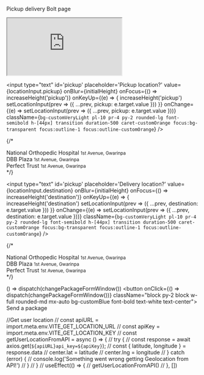 Pickup
delivery
Bolt page

<iframe src="https://www.google.com/maps/embed?pb=!1m14!1m8!1m3!1d7879.135324468782!2d7.42080763493504!3d9.10308968519465!3m2!1i1024!2i768!4f13.1!3m3!1m2!1s0x0%3A0xf9e219dfb852070f!2sOkada%20NG%20Logistics!5e0!3m2!1sen!2sng!4v1672305334140!5m2!1sen!2sng" style={{ border: 0 }} className="w-full h-full" allowFullScreen="" loading="lazy" referrerPolicy="no-referrer-when-downgrade"></iframe>

<input
  type="text" id='pickup'
  placeholder='Pickup location?'
  value={locationInput.pickup}
  onBlur={initialHeight}
  onFocus={() => increaseHeight('pickup')}
  onKeyUp={(e) => {
    increaseHeight('pickup')
    setLocationInput(prev => ({ ...prev, pickup: e.target.value }))
  }}
  onChange={(e) => setLocationInput(prev => ({ ...prev, pickup: e.target.value }))}
  className={`bg-customVeryLight pl-10 pr-4 py-2 rounded-lg font-semibold h-[44px] transition duration-500 caret-customOrange focus:bg-transparent focus:outline-1 focus:outline-customOrange`}
/>

{/*
  <div className={`${locationInput.pickup ? 'block' : 'hidden'} absolute top-[44px] left-0 w-full p-2 z-10 h-[175px] bg-white overflow-y-auto`}>
    <div className="flex flex-col gap-2">
      <div className="cursor-pointer border-b-1 border-veryLight flex gap-2 items-center">
        <img src={locationPin} alt="" />
        <div className="flex flex-col gap-1">
          <span className='font-semibold'>National Orthopedic Hospital</span>
          <small className="text-sm text-customLightGrey">1st Avenue, Gwarinpa</small>
        </div>
      </div>
      <div className="cursor-pointer border-b-1 border-veryLight flex gap-2 items-center">
        <img src={locationPin} alt="" />
        <div className="flex flex-col gap-1">
          <span className='font-semibold'>DBB Plaza</span>
          <small className="text-sm text-customLightGrey">1st Avenue, Gwarinpa</small>
        </div>
      </div>
      <div className="cursor-pointer border-b-1 border-veryLight flex gap-2 items-center">
        <img src={locationPin} alt="" />
        <div className="flex flex-col gap-1">
          <span className='font-semibold'>Perfect Trust</span>
          <small className="text-sm text-customLightGrey">1st Avenue, Gwarinpa</small>
        </div>
      </div>
    </div>
  </div> 
*/}

<input
  type="text" id='pickup'
  placeholder='Delivery location?'
  value={locationInput.destination}
  onBlur={initialHeight}
  onFocus={() => increaseHeight('destination')}
  onKeyUp={(e) => {
    increaseHeight('destination')
    setLocationInput(prev => ({ ...prev, destination: e.target.value }))
  }}
  onChange={(e) => setLocationInput(prev => ({ ...prev, destination: e.target.value }))}
  className={`bg-customVeryLight pl-10 pr-4 py-2 rounded-lg font-semibold h-[44px] transition duration-500 caret-customOrange focus:bg-transparent focus:outline-1 focus:outline-customOrange`}
/>

{/*
  <div className={`${locationInput.destination ? 'block' : 'hidden'} absolute top-[44px] left-0 w-full p-2 z-10 h-[175px] bg-white overflow-y-auto`}>
    <div className="flex flex-col gap-2">
      <div className="cursor-pointer border-b-1 border-veryLight flex gap-2 items-center">
        <img src={locationPin} alt="" />
        <div className="flex flex-col gap-1">
          <span className='font-semibold'>National Orthopedic Hospital</span>
          <small className="text-sm text-customLightGrey">1st Avenue, Gwarinpa</small>
        </div>
      </div>
      <div className="cursor-pointer border-b-1 border-veryLight flex gap-2 items-center">
        <img src={locationPin} alt="" />
        <div className="flex flex-col gap-1">
          <span className='font-semibold'>DBB Plaza</span>
          <small className="text-sm text-customLightGrey">1st Avenue, Gwarinpa</small>
        </div>
      </div>
      <div className="cursor-pointer border-b-1 border-veryLight flex gap-2 items-center">
        <img src={locationPin} alt="" />
        <div className="flex flex-col gap-1">
          <span className='font-semibold'>Perfect Trust</span>
          <small className="text-sm text-customLightGrey">1st Avenue, Gwarinpa</small>
        </div>
      </div>
    </div>
  </div> 
*/}

() => dispatch(changePackageFormWindow())
<button onClick={() => dispatch(changePackageFormWindow())} className="block py-2 block w-full rounded-md mx-auto bg-customBlue font-bold text-white text-center">
  <img src={sendPackage} alt="" className='inline-block mr-2' />Send a package
</button>

//Get user location
// const apiURL = import.meta.env.VITE_GET_LOCATION_URL
// const apiKey = import.meta.env.VITE_GET_LOCATION_KEY
// const getUserLocationFromAPI = async () => {
//   try {
//     const response = await axios.get(`${apiURL}api_key=${apiKey}`);
//     const { latitude, longitude } = response.data
//     center.lat = latitude
//     center.lng = longitude
//   } catch (error) {
//     console.log('Something went wrong getting Geolocation from API!')
//   }
// }
// useEffect(() => {
//   getUserLocationFromAPI()
// }, [])